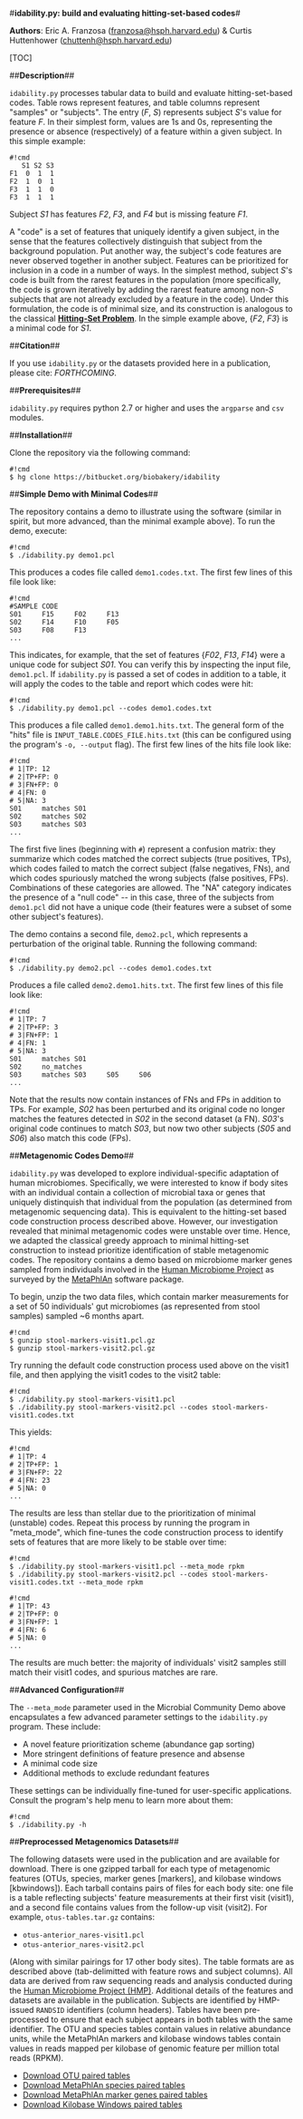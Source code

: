 #**idability.py: build and evaluating hitting-set-based codes**#

**Authors**: Eric A. Franzosa (franzosa@hsph.harvard.edu) & Curtis Huttenhower (chuttenh@hsph.harvard.edu)

[TOC]

##**Description**##

``idability.py`` processes tabular data to build and evaluate hitting-set-based codes. Table rows represent features, and table columns represent "samples" or "subjects". The entry (*F*, *S*) represents subject *S*'s value for feature *F*. In their simplest form, values are 1s and 0s, representing the presence or absence (respectively) of a feature within a given subject. In this simple example:

```
#!cmd
   S1 S2 S3
F1  0  1  1
F2  1  0  1
F3  1  1  0
F3  1  1  1
```

Subject *S1* has features *F2*, *F3*, and *F4* but is missing feature *F1*. 

A "code" is a set of features that uniquely identify a given subject, in the sense that the features collectively distinguish that subject from the background population. Put another way, the subject's code features are never observed together in another subject. Features can be prioritized for inclusion in a code in a number of ways. In the simplest method, subject *S*'s code is built from the rarest features in the population (more specifically, the code is grown iteratively by adding the rarest feature among non-*S* subjects that are not already excluded by a feature in the code). Under this formulation, the code is of minimal size, and its construction is analogous to the classical [**Hitting-Set Problem**](http://en.wikipedia.org/wiki/Set_cover_problem#Hitting_set_formulation). In the simple example above, {*F2*, *F3*} is a minimal code for *S1*.

##**Citation**##

If you use ``idability.py`` or the datasets provided here in a publication, please cite: *FORTHCOMING*.

##**Prerequisites**##

``idability.py`` requires python 2.7 or higher and uses the ``argparse`` and ``csv`` modules.

##**Installation**##

Clone the repository via the following command:

```
#!cmd
$ hg clone https://bitbucket.org/biobakery/idability
```

##**Simple Demo with Minimal Codes**##

The repository contains a demo to illustrate using the software (similar in spirit, but more advanced, than the minimal example above). To run the demo, execute:

```
#!cmd
$ ./idability.py demo1.pcl
```

This produces a codes file called ``demo1.codes.txt``. The first few lines of this file look like:

```
#!cmd
#SAMPLE CODE
S01     F15     F02     F13
S02     F14     F10     F05
S03     F08     F13
...
```

This indicates, for example, that the set of features {*F02*, *F13*, *F14*} were a unique code for subject *S01*. You can verify this by inspecting the input file, ``demo1.pcl``. If ``idability.py`` is passed a set of codes in addition to a table, it will apply the codes to the table and report which codes were hit:

```
#!cmd
$ ./idability.py demo1.pcl --codes demo1.codes.txt
```

This produces a file called ``demo1.demo1.hits.txt``. The general form of the "hits" file is ``INPUT_TABLE.CODES_FILE.hits.txt`` (this can be configured using the program's ``-o, --output`` flag). The first few lines of the hits file look like:

```
#!cmd
# 1|TP: 12
# 2|TP+FP: 0
# 3|FN+FP: 0
# 4|FN: 0
# 5|NA: 3
S01     matches S01
S02     matches S02
S03     matches S03
...
```

The first five lines (beginning with ``#``) represent a confusion matrix: they summarize which codes matched the correct subjects (true positives, TPs), which codes failed to match the correct subject (false negatives, FNs), and which codes spuriously matched the wrong subjects (false positives, FPs). Combinations of these categories are allowed. The "NA" category indicates the presence of a "null code" -- in this case, three of the subjects from ``demo1.pcl`` did not have a unique code (their features were a subset of some other subject's features).

The demo contains a second file, ``demo2.pcl``, which represents a perturbation of the original table. Running the following command:

```
#!cmd
$ ./idability.py demo2.pcl --codes demo1.codes.txt
```

Produces a file called ``demo2.demo1.hits.txt``. The first few lines of this file look like:

```
#!cmd
# 1|TP: 7
# 2|TP+FP: 3
# 3|FN+FP: 1
# 4|FN: 1
# 5|NA: 3
S01     matches S01
S02     no_matches
S03     matches S03     S05     S06
...
```

Note that the results now contain instances of FNs and FPs in addition to TPs. For example, *S02* has been perturbed and its original code no longer matches the features detected in *S02* in the second dataset (a FN). *S03*'s original code continues to match *S03*, but now two other subjects (*S05* and *S06*) also match this code (FPs).

##**Metagenomic Codes Demo**##

``idability.py`` was developed to explore individual-specific adaptation of human microbiomes. Specifically, we were interested to know if body sites with an individual contain a collection of microbial taxa or genes that uniquely distinquish that individual from the population (as determined from metagenomic sequencing data). This is equivalent to the hitting-set based code construction process described above. However, our investigation revealed that minimal metagenomic codes were unstable over time. Hence, we adapted the classical greedy approach to minimal hitting-set construction to instead prioritize identification of stable metagenomic codes. The repository contains a demo based on microbiome marker genes sampled from individuals involved in the [Human Microbiome Project](http://www.hmpdacc.org/) as surveyed by the [MetaPhlAn](http://huttenhower.sph.harvard.edu/metaphlan) software package.

To begin, unzip the two data files, which contain marker measurements for a set of 50 individuals' gut microbiomes (as represented from stool samples) sampled ~6 months apart.

```
#!cmd
$ gunzip stool-markers-visit1.pcl.gz 
$ gunzip stool-markers-visit2.pcl.gz 
```

Try running the default code construction process used above on the visit1 file, and then applying the visit1 codes to the visit2 table:

```
#!cmd
$ ./idability.py stool-markers-visit1.pcl
$ ./idability.py stool-markers-visit2.pcl --codes stool-markers-visit1.codes.txt
```

This yields:

```
#!cmd
# 1|TP: 4
# 2|TP+FP: 1
# 3|FN+FP: 22
# 4|FN: 23
# 5|NA: 0
...
```

The results are less than stellar due to the prioritization of minimal (unstable) codes. Repeat this process by running the program in "meta_mode", which fine-tunes the code construction process to identify sets of features that are more likely to be stable over time:

```
#!cmd
$ ./idability.py stool-markers-visit1.pcl --meta_mode rpkm
$ ./idability.py stool-markers-visit2.pcl --codes stool-markers-visit1.codes.txt --meta_mode rpkm
```

```
#!cmd
# 1|TP: 43
# 2|TP+FP: 0
# 3|FN+FP: 1
# 4|FN: 6
# 5|NA: 0
...
```

The results are much better: the majority of individuals' visit2 samples still match their visit1 codes, and spurious matches are rare.

##**Advanced Configuration**##

The ``--meta_mode`` parameter used in the Microbial Community Demo above encapsulates a few advanced parameter settings to the ``idability.py`` program. These include:

* A novel feature prioritization scheme (abundance gap sorting)
* More stringent definitions of feature presence and absense
* A minimal code size
* Additional methods to exclude redundant features

These settings can be individually fine-tuned for user-specific applications. Consult the program's help menu to learn more about them:

```
#!cmd
$ ./idability.py -h
```

##**Preprocessed Metagenomics Datasets**##

The following datasets were used in the publication and are available for download. There is one gzipped tarball for each type of metagenomic features (OTUs, species, marker genes [markers], and kilobase windows [kbwindows]). Each tarball contains pairs of files for each body site: one file is a table reflecting subjects' feature measurements at their first visit (visit1), and a second file contains values from the follow-up visit (visit2). For example, ``otus-tables.tar.gz`` contains:

* ``otus-anterior_nares-visit1.pcl``
* ``otus-anterior_nares-visit2.pcl``

(Along with similar pairings for 17 other body sites). The table formats are as described above (tab-delimitted with feature rows and subject columns). All data are derived from raw sequencing reads and analysis conducted during the [Human Microbiome Project (HMP)](http://www.hmpdacc.org/). Additional details of the features and datasets are available in the publication. Subjects are identified by HMP-issued ``RANDSID`` identifiers (column headers). Tables have been pre-processed to ensure that each subject appears in both tables with the same identifier. The OTU and species tables contain values in relative abundance units, while the MetaPhlAn markers and kilobase windows tables contain values in reads mapped per kilobase of genomic feature per million total reads (RPKM).

* [Download OTU paired tables](https://bitbucket.org/biobakery/idability/downloads/otus-tables.tar.gz)
* [Download MetaPhlAn species paired tables](https://bitbucket.org/biobakery/idability/downloads/species-tables.tar.gz)
* [Download MetaPhlAn marker genes paired tables](https://bitbucket.org/biobakery/idability/downloads/markers-tables.tar.gz)
* [Download Kilobase Windows paired tables](https://bitbucket.org/biobakery/idability/downloads/kbwindows-tables.tar.gz)
